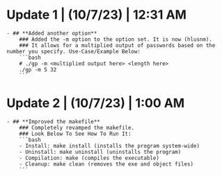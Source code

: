 # **Update 1 | (10/7/23) | 12:31 AM**
    - ## **Added another option**
        ### Added the -m option to the option set. It is now (hlusnm).
        ### It allows for a multiplied output of passwords based on the number you specify. Use-Case/Example Below:
        ```bash
        # ./gp -m <multiplied output here> <length here>
        ./gp -m 5 32
        ```

# **Update 2 | (10/7/23) | 1:00 AM**
    - ## **Improved the makefile**
        ### Completely revamped the makefile.
        ### Look Below To See How To Run It:
        ```bash
        - Install: make install (installs the program system-wide)
        - Uninstall: make uninstall (uninstalls the program)
        - Compilation: make (compiles the executable)
        - Cleanup: make clean (removes the exe and object files)
        ```
